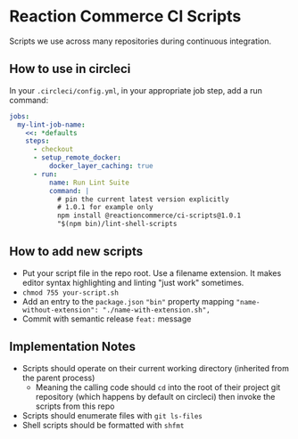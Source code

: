 # Reaction Commerce CI Scripts

Scripts we use across many repositories during continuous integration.

## How to use in circleci

In your `.circleci/config.yml`, in your appropriate job step, add a run command:


```yaml
jobs:
  my-lint-job-name:
    <<: *defaults
    steps:
      - checkout
      - setup_remote_docker:
          docker_layer_caching: true
      - run:
          name: Run Lint Suite
          command: |
            # pin the current latest version explicitly
            # 1.0.1 for example only
            npm install @reactioncommerce/ci-scripts@1.0.1
            "$(npm bin)/lint-shell-scripts
```

## How to add new scripts

- Put your script file in the repo root. Use a filename extension. It makes editor syntax highlighting and linting "just work" sometimes.
- `chmod 755 your-script.sh`
- Add an entry to the `package.json` `"bin"` property mapping `"name-without-extension": "./name-with-extension.sh",`
- Commit with semantic release `feat:` message

## Implementation Notes

- Scripts should operate on their current working directory (inherited from the parent process)
  - Meaning the calling code should `cd` into the root of their project git repository (which happens by default on circleci) then invoke the scripts from this repo
- Scripts should enumerate files with `git ls-files`
- Shell scripts should be formatted with `shfmt`
